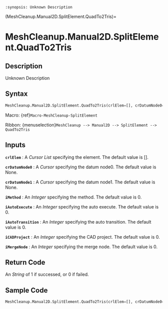 ```{module} MeshCleanup.Manual2D.SplitElement.QuadTo2Tris()
:synopsis: Unknown Description
```

(MeshCleanup.Manual2D.SplitElement.QuadTo2Tris)=

# MeshCleanup.Manual2D.SplitElement.QuadTo2Tris

## Description

Unknown Description

## Syntax

```python
MeshCleanup.Manual2D.SplitElement.QuadTo2Tris(crlElem=[], crDatumNode0=None, crDatumNode1=None, iMethod=0, iAutoExecute=0, iAutoTransition=0, iCADProject=0, iMergeNode=0)
```

Macro: {ref}`Macro-MeshCleanup-SplitElement`

Ribbon: {menuselection}`MeshCleanup --> Manual2D --> SplitElement --> QuadTo2Tris`

## Inputs

**`crlElem`**
: A _Cursor List_ specifying the element. The default value is [].

**`crDatumNode0`**
: A _Cursor_ specifying the datum node0. The default value is None.

**`crDatumNode1`**
: A _Cursor_ specifying the datum node1. The default value is None.

**`iMethod`**
: An _Integer_ specifying the method. The default value is 0.

**`iAutoExecute`**
: An _Integer_ specifying the auto execute. The default value is 0.

**`iAutoTransition`**
: An _Integer_ specifying the auto transition. The default value is 0.

**`iCADProject`**
: An _Integer_ specifying the CAD project. The default value is 0.

**`iMergeNode`**
: An _Integer_ specifying the merge node. The default value is 0.

## Return Code

An _String_ of 1 if successed, or 0 if failed.

## Sample Code

```python
MeshCleanup.Manual2D.SplitElement.QuadTo2Tris(crlElem=[], crDatumNode0=None, crDatumNode1=None, iMethod=0, iAutoExecute=0, iAutoTransition=0, iCADProject=0, iMergeNode=0)
```
